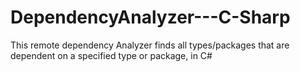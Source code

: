# DependencyAnalyzer---C-Sharp
This remote dependency Analyzer finds all types/packages that are dependent on a specified type or package, in C#
